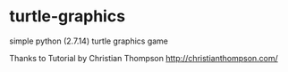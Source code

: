 # turtle-graphics
simple python (2.7.14) turtle graphics game

Thanks to Tutorial by Christian Thompson 
http://christianthompson.com/

